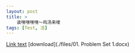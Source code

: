 ```yaml
---
layout: post
title: >
    诶嘿嘿嘿嘿～鸡汤来喽
tags: [Test, 活]
---
```

[Link text](https://www.bilibili.com/video/BV1r94y1m7pb/?spm_id_from=333.337.search-card.all.click)
[download](./files/01. Problem Set 1.docx)